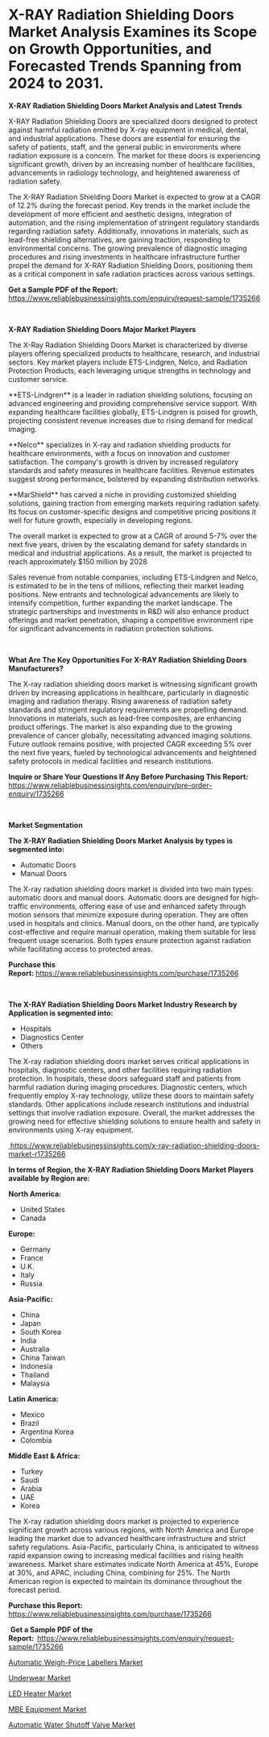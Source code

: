 <p><h1>X-RAY Radiation Shielding Doors Market Analysis Examines its Scope on Growth Opportunities, and Forecasted Trends Spanning from 2024 to 2031.</h1></p><p><strong>X-RAY Radiation Shielding Doors Market Analysis and Latest Trends</strong></p>
<p><p>X-RAY Radiation Shielding Doors are specialized doors designed to protect against harmful radiation emitted by X-ray equipment in medical, dental, and industrial applications. These doors are essential for ensuring the safety of patients, staff, and the general public in environments where radiation exposure is a concern. The market for these doors is experiencing significant growth, driven by an increasing number of healthcare facilities, advancements in radiology technology, and heightened awareness of radiation safety.</p><p>The X-RAY Radiation Shielding Doors Market is expected to grow at a CAGR of 12.2% during the forecast period. Key trends in the market include the development of more efficient and aesthetic designs, integration of automation, and the rising implementation of stringent regulatory standards regarding radiation safety. Additionally, innovations in materials, such as lead-free shielding alternatives, are gaining traction, responding to environmental concerns. The growing prevalence of diagnostic imaging procedures and rising investments in healthcare infrastructure further propel the demand for X-RAY Radiation Shielding Doors, positioning them as a critical component in safe radiation practices across various settings.</p></p>
<p><strong>Get a Sample PDF of the Report:&nbsp;</strong> <a href="https://www.reliablebusinessinsights.com/enquiry/request-sample/1735266?utm_campaign=1119&utm_medium=2&utm_source=Github&utm_content=ia&utm_term=18112024&utm_id=x-ray-radiation-shielding-doors">https://www.reliablebusinessinsights.com/enquiry/request-sample/1735266</a></p>
<p>&nbsp;</p>
<p><strong>X-RAY Radiation Shielding Doors Major Market Players</strong></p>
<p><p>The X-Ray Radiation Shielding Doors Market is characterized by diverse players offering specialized products to healthcare, research, and industrial sectors. Key market players include ETS-Lindgren, Nelco, and Radiation Protection Products, each leveraging unique strengths in technology and customer service.</p><p>**ETS-Lindgren** is a leader in radiation shielding solutions, focusing on advanced engineering and providing comprehensive service support. With expanding healthcare facilities globally, ETS-Lindgren is poised for growth, projecting consistent revenue increases due to rising demand for medical imaging.</p><p>**Nelco** specializes in X-ray and radiation shielding products for healthcare environments, with a focus on innovation and customer satisfaction. The company's growth is driven by increased regulatory standards and safety measures in healthcare facilities. Revenue estimates suggest strong performance, bolstered by expanding distribution networks.</p><p>**MarShield** has carved a niche in providing customized shielding solutions, gaining traction from emerging markets requiring radiation safety. Its focus on customer-specific designs and competitive pricing positions it well for future growth, especially in developing regions.</p><p>The overall market is expected to grow at a CAGR of around 5-7% over the next five years, driven by the escalating demand for safety standards in medical and industrial applications. As a result, the market is projected to reach approximately $150 million by 2028.</p><p>Sales revenue from notable companies, including ETS-Lindgren and Nelco, is estimated to be in the tens of millions, reflecting their market leading positions. New entrants and technological advancements are likely to intensify competition, further expanding the market landscape. The strategic partnerships and investments in R&D will also enhance product offerings and market penetration, shaping a competitive environment ripe for significant advancements in radiation protection solutions.</p></p>
<p>&nbsp;</p>
<p><strong>What Are The Key Opportunities For X-RAY Radiation Shielding Doors Manufacturers?</strong></p>
<p><p>The X-ray radiation shielding doors market is witnessing significant growth driven by increasing applications in healthcare, particularly in diagnostic imaging and radiation therapy. Rising awareness of radiation safety standards and stringent regulatory requirements are propelling demand. Innovations in materials, such as lead-free composites, are enhancing product offerings. The market is also expanding due to the growing prevalence of cancer globally, necessitating advanced imaging solutions. Future outlook remains positive, with projected CAGR exceeding 5% over the next five years, fueled by technological advancements and heightened safety protocols in medical facilities and research institutions.</p></p>
<p><strong>Inquire or Share Your Questions If Any Before Purchasing This Report:</strong> <a href="https://www.reliablebusinessinsights.com/enquiry/pre-order-enquiry/1735266?utm_campaign=1119&utm_medium=2&utm_source=Github&utm_content=ia&utm_term=18112024&utm_id=x-ray-radiation-shielding-doors">https://www.reliablebusinessinsights.com/enquiry/pre-order-enquiry/1735266</a></p>
<p>&nbsp;</p>
<p><strong>Market Segmentation</strong></p>
<p><strong>The X-RAY Radiation Shielding Doors Market Analysis by types is segmented into:</strong></p>
<p><ul><li>Automatic Doors</li><li>Manual Doors</li></ul></p>
<p><p>The X-ray radiation shielding doors market is divided into two main types: automatic doors and manual doors. Automatic doors are designed for high-traffic environments, offering ease of use and enhanced safety through motion sensors that minimize exposure during operation. They are often used in hospitals and clinics. Manual doors, on the other hand, are typically cost-effective and require manual operation, making them suitable for less frequent usage scenarios. Both types ensure protection against radiation while facilitating access to protected areas.</p></p>
<p><strong>Purchase this Report:&nbsp;</strong><a href="https://www.reliablebusinessinsights.com/purchase/1735266?utm_campaign=1119&utm_medium=2&utm_source=Github&utm_content=ia&utm_term=18112024&utm_id=x-ray-radiation-shielding-doors">https://www.reliablebusinessinsights.com/purchase/1735266</a></p>
<p>&nbsp;</p>
<p><strong>The X-RAY Radiation Shielding Doors Market Industry Research by Application is segmented into:</strong></p>
<p><ul><li>Hospitals</li><li>Diagnostics Center</li><li>Others</li></ul></p>
<p><p>The X-ray radiation shielding doors market serves critical applications in hospitals, diagnostic centers, and other facilities requiring radiation protection. In hospitals, these doors safeguard staff and patients from harmful radiation during imaging procedures. Diagnostic centers, which frequently employ X-ray technology, utilize these doors to maintain safety standards. Other applications include research institutions and industrial settings that involve radiation exposure. Overall, the market addresses the growing need for effective shielding solutions to ensure health and safety in environments using X-ray equipment.</p></p>
<p><a href="https://www.reliablebusinessinsights.com/x-ray-radiation-shielding-doors-market-r1735266?utm_campaign=1119&utm_medium=2&utm_source=Github&utm_content=ia&utm_term=18112024&utm_id=x-ray-radiation-shielding-doors">&nbsp;https://www.reliablebusinessinsights.com/x-ray-radiation-shielding-doors-market-r1735266</a></p>
<p><strong>In terms of Region, the X-RAY Radiation Shielding Doors Market Players available by Region are:</strong></p>
<p>
    <p> <strong> North America: </strong>
        <ul>
            <li>United States</li>
            <li>Canada</li>
        </ul>
        </p> 
    <p> <strong> Europe: </strong>
        <ul>
            <li>Germany</li>
            <li>France</li>
            <li>U.K.</li>
            <li>Italy</li>
            <li>Russia</li>
        </ul>
        </p> 
    <p> <strong> Asia-Pacific: </strong>
        <ul>
            <li>China</li>
            <li>Japan</li>
            <li>South Korea</li>
            <li>India</li>
            <li>Australia</li>
            <li>China Taiwan</li>
            <li>Indonesia</li>
            <li>Thailand</li>
            <li>Malaysia</li>
        </ul>
        </p> 
    <p> <strong> Latin America: </strong>
        <ul>
            <li>Mexico</li>
            <li>Brazil</li>
            <li>Argentina Korea</li>
            <li>Colombia</li>
        </ul>
        </p> 
    <p> <strong> Middle East & Africa: </strong>
        <ul>
            <li>Turkey</li>
            <li>Saudi</li>
            <li>Arabia</li>
            <li>UAE</li>
            <li>Korea</li>
        </ul>
    </p>
    </p>
<p><p>The X-ray radiation shielding doors market is projected to experience significant growth across various regions, with North America and Europe leading the market due to advanced healthcare infrastructure and strict safety regulations. Asia-Pacific, particularly China, is anticipated to witness rapid expansion owing to increasing medical facilities and rising health awareness. Market share estimates indicate North America at 45%, Europe at 30%, and APAC, including China, combining for 25%. The North American region is expected to maintain its dominance throughout the forecast period.</p></p>
<p><strong>Purchase this Report: </strong><a href="https://www.reliablebusinessinsights.com/purchase/1735266?utm_campaign=1119&utm_medium=2&utm_source=Github&utm_content=ia&utm_term=18112024&utm_id=x-ray-radiation-shielding-doors">https://www.reliablebusinessinsights.com/purchase/1735266</a></p>
<p>&nbsp;<strong>Get a Sample PDF of the Report:&nbsp;&nbsp;</strong><a href="https://www.reliablebusinessinsights.com/enquiry/request-sample/1735266?utm_campaign=1119&utm_medium=2&utm_source=Github&utm_content=ia&utm_term=18112024&utm_id=x-ray-radiation-shielding-doors">https://www.reliablebusinessinsights.com/enquiry/request-sample/1735266</a></p>
<p><strong></strong></p>
<p><p><a href="https://github.com/JakirUddin651/Market-Research-Report-List-1/blob/main/automatic-weigh-price-labellers-market.md?utm_campaign=1119&utm_medium=2&utm_source=Github&utm_content=ia&utm_term=18112024&utm_id=x-ray-radiation-shielding-doors">Automatic Weigh-Price Labellers Market</a></p><p><a href="https://www.linkedin.com/pulse/underwear-market-growth-segmentation-regional-analysis-v9pue?utm_campaign=1119&utm_medium=2&utm_source=Github&utm_content=ia&utm_term=18112024&utm_id=x-ray-radiation-shielding-doors">Underwear Market</a></p><p><a href="https://issuu.com/reportprime-2/docs/led-heater-market-size-2030.pptx_eff4f278a91626?utm_campaign=1119&utm_medium=2&utm_source=Github&utm_content=ia&utm_term=18112024&utm_id=x-ray-radiation-shielding-doors">LED Heater Market</a></p><p><a href="https://www.linkedin.com/pulse/mbe-equipment-value-chain-analysis-from-raw-materials-end-user-cvose?utm_campaign=1119&utm_medium=2&utm_source=Github&utm_content=ia&utm_term=18112024&utm_id=x-ray-radiation-shielding-doors">MBE Equipment Market</a></p><p><a href="https://issuu.com/reportprime-2/docs/automatic-water-shutoff-valve-marke_27562e1a27e8b0?utm_campaign=1119&utm_medium=2&utm_source=Github&utm_content=ia&utm_term=18112024&utm_id=x-ray-radiation-shielding-doors">Automatic Water Shutoff Valve Market</a></p></p>
